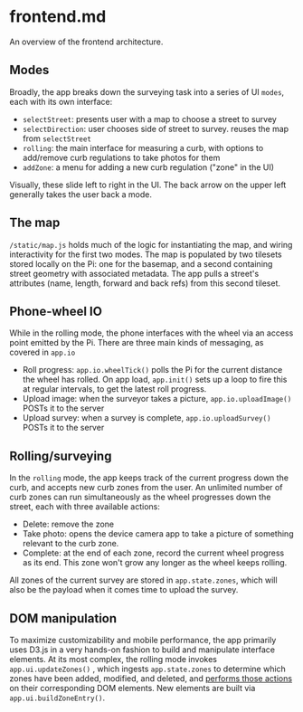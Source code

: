 # frontend.md

An overview of the frontend architecture.

## Modes

Broadly, the app breaks down the surveying task into a series of UI `modes`, each with its own interface:

- `selectStreet`: presents user with a map to choose a street to survey
- `selectDirection`: user chooses side of street to survey. reuses the map from `selectStreet`
- `rolling`: the main interface for measuring a curb, with options to add/remove curb regulations to take photos for them
- `addZone`: a menu for adding a new curb regulation ("zone" in the UI)

Visually, these slide left to right in the UI. The back arrow on the upper left generally takes the user back a mode.

## The map

`/static/map.js` holds much of the logic for instantiating the map, and wiring interactivity for the first two modes. The map is populated by two tilesets stored locally on the Pi: one for the basemap, and a second containing street geometry with associated metadata. The app pulls a street's attributes (name, length, forward and back refs) from this second tileset.

## Phone-wheel IO

While in the rolling mode, the phone interfaces with the wheel via an access point emitted by the Pi. There are three main kinds of messaging, as covered in `app.io`

- Roll progress: `app.io.wheelTick()` polls the Pi for the current distance the wheel has rolled. On app load, `app.init()` sets up a loop to fire this at regular intervals, to get the latest roll progress.
- Upload image: when the surveyor takes a picture, `app.io.uploadImage()` POSTs it to the server
- Upload survey: when a survey is complete, `app.io.uploadSurvey()` POSTs it to the server

## Rolling/surveying

In the `rolling` mode, the app keeps track of the current progress down the curb, and accepts new curb zones from the user. An unlimited number of curb zones can run simultaneously as the wheel progresses down the street, each with three available actions:

- Delete: remove the zone
- Take photo: opens the device camera app to take a picture of something relevant to the curb zone. 
- Complete: at the end of each zone, record the current wheel progress as its end. This zone won't grow any longer as the wheel keeps rolling.

All zones of the current survey are stored in `app.state.zones`, which will also be the payload when it comes time to upload the survey.

## DOM manipulation

To maximize customizability and mobile performance, the app primarily uses D3.js in a very hands-on fashion to build and manipulate interface elements. At its most complex, the rolling mode invokes `app.ui.updateZones()` , which ingests `app.state.zones` to determine which zones have been added, modified, and deleted, and [performs those actions]([https://alignedleft.com/tutorials/d3/binding-data](https://alignedleft.com/tutorials/d3/binding-data)) on their corresponding DOM elements. New elements are built via `app.ui.buildZoneEntry()`.